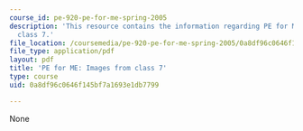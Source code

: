 ```yaml
---
course_id: pe-920-pe-for-me-spring-2005
description: 'This resource contains the information regarding PE for ME: Images from
  class 7.'
file_location: /coursemedia/pe-920-pe-for-me-spring-2005/0a8df96c0646f145bf7a1693e1db7799_MITPE_920S05_7.pdf
file_type: application/pdf
layout: pdf
title: 'PE for ME: Images from class 7'
type: course
uid: 0a8df96c0646f145bf7a1693e1db7799

---
```

None